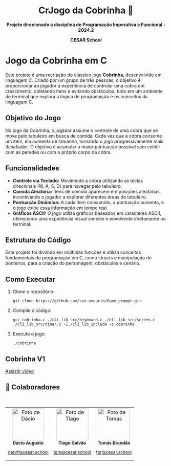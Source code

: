 <h1 align="center" style="font-weight: bold;">CrJogo da Cobrinha 🐍</h1>

<b align="center">
  
Projeto direcionado a disciplina de Programação Imperativa e Funcional - 2024.2
  
</b>

<b align="center">
  
CESAR School
  
</b>

<h1>Jogo da Cobrinha em C</h1>

<p>Este projeto é uma recriação do clássico jogo <strong>Cobrinha</strong>, desenvolvido em linguagem C. Criado por um grupo de três pessoas, o objetivo é proporcionar ao jogador a experiência de controlar uma cobra em crescimento, coletando itens e evitando obstáculos, tudo em um ambiente de terminal que explora a lógica de programação e os conceitos da linguagem C.</p>

<h2>Objetivo do Jogo</h2>
<p>No jogo da Cobrinha, o jogador assume o controle de uma cobra que se move pelo tabuleiro em busca de comida. Cada vez que a cobra consome um item, ela aumenta de tamanho, tornando o jogo progressivamente mais desafiador. O objetivo é acumular a maior pontuação possível sem colidir com as paredes ou com o próprio corpo da cobra.</p>

<h2>Funcionalidades</h2>  <ul> <li><strong>Controle via Teclado:</strong> Movimente a cobra utilizando as teclas direcionais (W, A, S, D) para navegar pelo tabuleiro.</li> <li><strong>Comida Aleatória:</strong> Itens de comida aparecem em posições aleatórias, incentivando o jogador a explorar diferentes áreas do tabuleiro.</li> <li><strong>Pontuação Dinâmica:</strong> A cada item consumido, a pontuação aumenta, e o jogo exibe essa informação em tempo real.</li> <li><strong>Gráficos ASCII:</strong> O jogo utiliza gráficos baseados em caracteres ASCII, oferecendo uma experiência visual simples e envolvente diretamente no terminal.</li> </ul>

<h2>Estrutura do Código</h2>
<p>Este projeto foi dividido em múltiplas funções e utiliza conceitos fundamentais de programação em C, como structs e manipulação de ponteiros, para a criação do personagem, obstáculos e cenário.</p>

<h2>Como Executar</h2>
<ol>
  <li>Clone o repositório:
    <pre><code>git clone https://github.com/seu-usuario/Game_prompt.git</code></pre>
  </li>
  <li>Compile o código:
    <pre><code>gcc cobrinha.c ./cli_lib_src/keyboard.c ./cli_lib_src/screen.c ./cli_lib_src/timer.c -I./cli_lib_include -o cobrinha
</code></pre>
  </li>
  <li>Execute o jogo:
    <pre><code>./cobrinha
</code></pre>
  </li>
</ol>  

<h2>Cobrinha V1</h2>

[Assistir video](https://drive.google.com/file/d/12W96XOUevCn3HvCB5YZptRUdX33HiYW2/view?usp=sharing)


<h2 id="colab">🤝 Colaboradores</h2>
<br>

<table align="center">
  <tr>
    <td align="center">
      <a href="#">
        <img src="https://github.com/user-attachments/assets/f0d4048a-922a-4ce2-9343-24d604825f45" width="100px;" alt="Foto de Dácio"/><br>
        <sub>
          <b>Dácio Augusto</b>
         <br>
          <p>darvf@cesar.school</p>
        </sub>
      </a>
    </td>
    <td align="center">
      <a href="#">
        <img src="https://github.com/user-attachments/assets/23751a4b-fb08-4098-883c-37fdef49af20" width="100px;" alt="Foto de Tiago"/><br>
        <sub>
          <b>Tiago Galvão</b>
         <br>
          <p>tgm@cesar.school</p>
        </sub>
      </a>
    </td>
    <td align="center">
      <a href="#">
        <img src="https://github.com/user-attachments/assets/00023a53-7479-4150-ae30-8a6ae17737ed" width="100px;" alt="Foto de Tomas"/><br>
        <sub>
          <b>Tomás Brandão</b>
         <br>
          <p>tbr@cesar.school</p>
        </sub>
      </a>
    </td>
  </tr>
</table>

